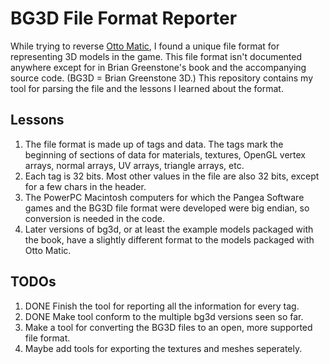 # BG3D File Format Reporter #

While trying to reverse [Otto Matic](https://en.wikipedia.org/wiki/Otto_Matic),
I found a unique file format for representing 3D models in the game. This file
format isn't documented anywhere except for in Brian Greenstone's book and the
accompanying source code. (BG3D = Brian Greenstone 3D.) This repository contains
my tool for parsing the file and the lessons I learned about the format.

## Lessons ##

1. The file format is made up of tags and data. The tags mark the beginning of
   sections of data for materials, textures, OpenGL vertex arrays, normal
   arrays, UV arrays, triangle arrays, etc.
2. Each tag is 32 bits. Most other values in the file are also 32 bits, except
   for a few chars in the header.
3. The PowerPC Macintosh computers for which the Pangea Software games and the
   BG3D file format were developed were big endian, so conversion is needed in
   the code.
4. Later versions of bg3d, or at least the example models packaged with the
   book, have a slightly different format to the models packaged with Otto
   Matic.
   
## TODOs ##

1. DONE Finish the tool for reporting all the information for every tag.
2. DONE Make tool conform to the multiple bg3d versions seen so far.
3. Make a tool for converting the BG3D files to an open, more supported file
   format.
4. Maybe add tools for exporting the textures and meshes seperately.

